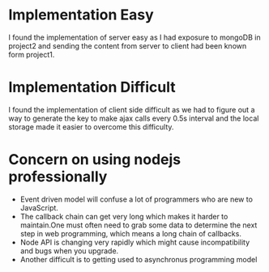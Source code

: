 # Implementation Easy
I found the implementation of server easy as I had exposure to mongoDB in project2 and sending the content from server to client had been known form project1.

# Implementation Difficult
 I found the implementation of client side difficult as we had to figure out a way to generate the key to make ajax calls every 0.5s interval and the local storage made it easier to overcome this difficulty.

# Concern on using nodejs professionally
- Event driven model will confuse a lot of programmers who are new to JavaScript.
- The callback chain can get very long which makes it harder to maintain.One must often need to grab some data to determine the next step in web programming, which means a long chain of callbacks.
-  Node API is changing very rapidly which might cause incompatibility and bugs when you upgrade.  
-  Another difficult is to getting used to asynchronus programming model


 







